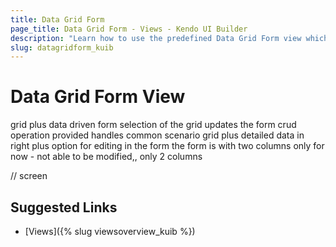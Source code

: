 ```yaml
---
title: Data Grid Form
page_title: Data Grid Form - Views - Kendo UI Builder
description: "Learn how to use the predefined Data Grid Form view which is provided by the Kendo UI Builder tool for creating and managing Angular and AngularJS-based web applications."
slug: datagridform_kuib
---
```


# Data Grid Form View

grid plus data driven form
selection of the grid updates the form
crud operation provided
handles common scenario grid plus detailed data in right plus option for editing in the form
the form is with two columns only for now - not able to be modified,, only 2 columns

// screen

## Suggested Links

* [Views]({% slug viewsoverview_kuib %})
